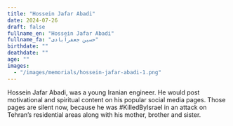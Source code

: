 ```yaml
---
title: "Hossein Jafar Abadi"
date: 2024-07-26
draft: false
fullname_en: "Hossein Jafar Abadi"
fullname_fa: "حسین جعفرآبادی"
birthdate: ""
deathdate: ""
age: ""
images:
  - "/images/memorials/hossein-jafar-abadi-1.png"
---
```


Hossein Jafar Abadi, was a young Iranian engineer. He would post motivational and spiritual content on his popular social media pages. Those pages are silent now, because he was #KilledByIsrael in an attack on Tehran’s residential areas along with his mother, brother and sister.